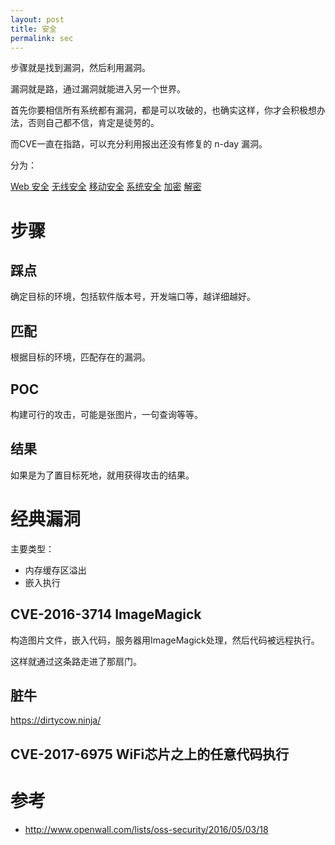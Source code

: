 ```yaml
---
layout: post
title: 安全
permalink: sec
---
```


步骤就是找到漏洞，然后利用漏洞。

漏洞就是路，通过漏洞就能进入另一个世界。

首先你要相信所有系统都有漏洞，都是可以攻破的，也确实这样，你才会积极想办法，否则自己都不信，肯定是徒劳的。

而CVE一直在指路，可以充分利用报出还没有修复的 n-day 漏洞。

分为：

[Web 安全]()
[无线安全]()
[移动安全]()
[系统安全]()
[加密]()
[解密]()

# 步骤

## 踩点
确定目标的环境，包括软件版本号，开发端口等，越详细越好。

## 匹配
根据目标的环境，匹配存在的漏洞。

## POC
构建可行的攻击，可能是张图片，一句查询等等。

## 结果
如果是为了置目标死地，就用获得攻击的结果。

# 经典漏洞

主要类型：

- 内存缓存区溢出
- 嵌入执行

## CVE-2016-3714 ImageMagick
构造图片文件，嵌入代码，服务器用ImageMagick处理，然后代码被远程执行。

这样就通过这条路走进了那扇门。


## 脏牛
https://dirtycow.ninja/

## CVE-2017-6975 WiFi芯片之上的任意代码执行



# 参考
* http://www.openwall.com/lists/oss-security/2016/05/03/18

